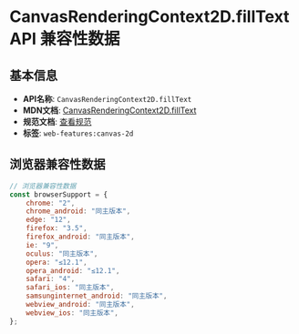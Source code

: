 # CanvasRenderingContext2D.fillText API 兼容性数据

## 基本信息

- **API名称**: `CanvasRenderingContext2D.fillText`
- **MDN文档**: [CanvasRenderingContext2D.fillText](https://developer.mozilla.org/docs/Web/API/CanvasRenderingContext2D/fillText)
- **规范文档**: [查看规范](https://html.spec.whatwg.org/multipage/canvas.html#dom-context-2d-filltext-dev)
- **标签**: `web-features:canvas-2d`

## 浏览器兼容性数据

```javascript
// 浏览器兼容性数据
const browserSupport = {
    chrome: "2",
    chrome_android: "同主版本",
    edge: "12",
    firefox: "3.5",
    firefox_android: "同主版本",
    ie: "9",
    oculus: "同主版本",
    opera: "≤12.1",
    opera_android: "≤12.1",
    safari: "4",
    safari_ios: "同主版本",
    samsunginternet_android: "同主版本",
    webview_android: "同主版本",
    webview_ios: "同主版本",
};

```


